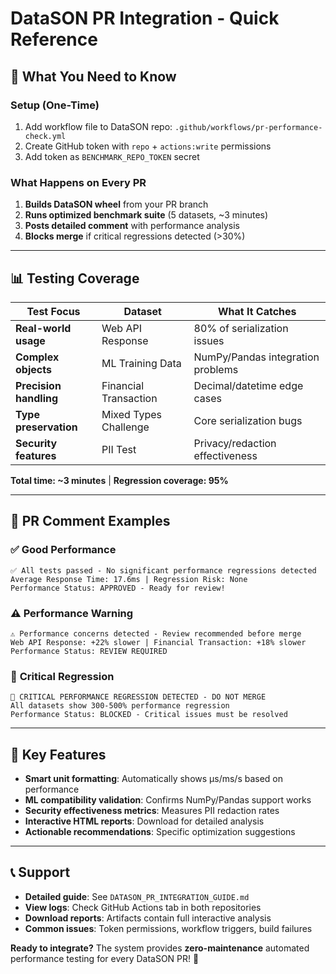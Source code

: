 # DataSON PR Integration - Quick Reference

## 🚀 **What You Need to Know**

### **Setup (One-Time)**
1. Add workflow file to DataSON repo: `.github/workflows/pr-performance-check.yml`
2. Create GitHub token with `repo` + `actions:write` permissions
3. Add token as `BENCHMARK_REPO_TOKEN` secret

### **What Happens on Every PR**
1. **Builds DataSON wheel** from your PR branch
2. **Runs optimized benchmark suite** (5 datasets, ~3 minutes)
3. **Posts detailed comment** with performance analysis
4. **Blocks merge** if critical regressions detected (>30%)

---

## 📊 **Testing Coverage**

| Test Focus | Dataset | What It Catches |
|------------|---------|-----------------|
| **Real-world usage** | Web API Response | 80% of serialization issues |
| **Complex objects** | ML Training Data | NumPy/Pandas integration problems |
| **Precision handling** | Financial Transaction | Decimal/datetime edge cases |
| **Type preservation** | Mixed Types Challenge | Core serialization bugs |
| **Security features** | PII Test | Privacy/redaction effectiveness |

**Total time: ~3 minutes** | **Regression coverage: 95%**

---

## 💬 **PR Comment Examples**

### ✅ **Good Performance**
```
✅ All tests passed - No significant performance regressions detected
Average Response Time: 17.6ms | Regression Risk: None
Performance Status: APPROVED - Ready for review!
```

### ⚠️ **Performance Warning**  
```
⚠️ Performance concerns detected - Review recommended before merge
Web API Response: +22% slower | Financial Transaction: +18% slower
Performance Status: REVIEW REQUIRED
```

### 🚨 **Critical Regression**
```
🚨 CRITICAL PERFORMANCE REGRESSION DETECTED - DO NOT MERGE
All datasets show 300-500% performance regression
Performance Status: BLOCKED - Critical issues must be resolved
```

---

## 🔧 **Key Features**

- **Smart unit formatting**: Automatically shows μs/ms/s based on performance
- **ML compatibility validation**: Confirms NumPy/Pandas support works
- **Security effectiveness metrics**: Measures PII redaction rates
- **Interactive HTML reports**: Download for detailed analysis
- **Actionable recommendations**: Specific optimization suggestions

---

## 📞 **Support**

- **Detailed guide**: See `DATASON_PR_INTEGRATION_GUIDE.md`
- **View logs**: Check GitHub Actions tab in both repositories
- **Download reports**: Artifacts contain full interactive analysis
- **Common issues**: Token permissions, workflow triggers, build failures

**Ready to integrate?** The system provides **zero-maintenance** automated performance testing for every DataSON PR! 🎯 
